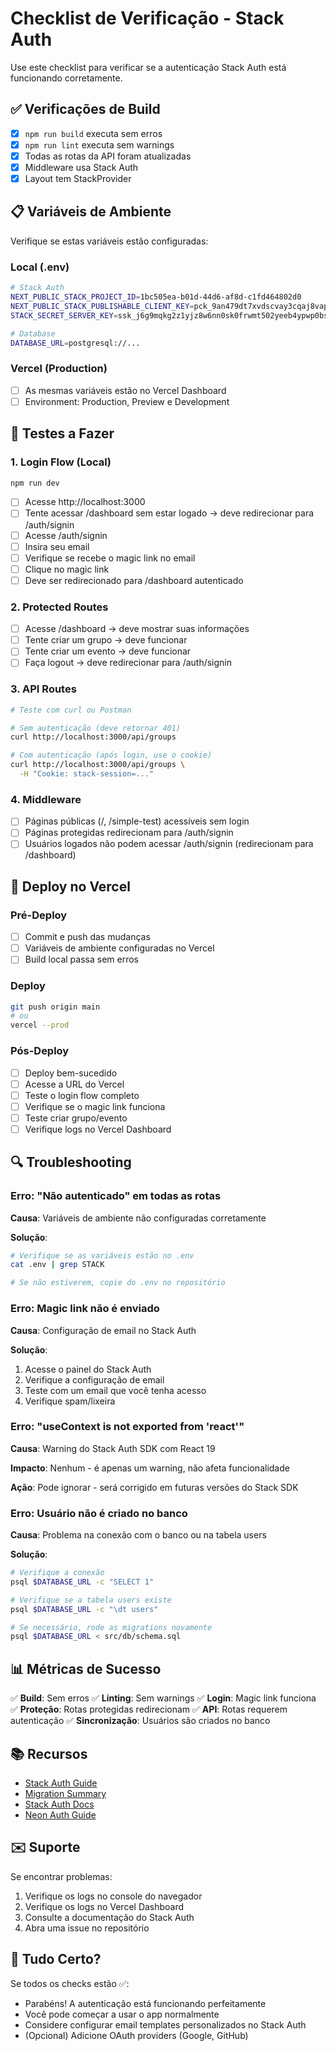 # Checklist de Verificação - Stack Auth

Use este checklist para verificar se a autenticação Stack Auth está funcionando corretamente.

## ✅ Verificações de Build

- [x] `npm run build` executa sem erros
- [x] `npm run lint` executa sem warnings
- [x] Todas as rotas da API foram atualizadas
- [x] Middleware usa Stack Auth
- [x] Layout tem StackProvider

## 📋 Variáveis de Ambiente

Verifique se estas variáveis estão configuradas:

### Local (.env)
```bash
# Stack Auth
NEXT_PUBLIC_STACK_PROJECT_ID=1bc505ea-b01d-44d6-af8d-c1fd464802d0
NEXT_PUBLIC_STACK_PUBLISHABLE_CLIENT_KEY=pck_9an479dt7xvdscvay3cqaj8vapewdhcfn7hzw0wq2pagg
STACK_SECRET_SERVER_KEY=ssk_j6g9mqkg2z1yjz8w6nn0sk0frwmt502yeeb4ypwp0bs18

# Database
DATABASE_URL=postgresql://...
```

### Vercel (Production)
- [ ] As mesmas variáveis estão no Vercel Dashboard
- [ ] Environment: Production, Preview e Development

## 🧪 Testes a Fazer

### 1. Login Flow (Local)
```bash
npm run dev
```

- [ ] Acesse http://localhost:3000
- [ ] Tente acessar /dashboard sem estar logado → deve redirecionar para /auth/signin
- [ ] Acesse /auth/signin
- [ ] Insira seu email
- [ ] Verifique se recebe o magic link no email
- [ ] Clique no magic link
- [ ] Deve ser redirecionado para /dashboard autenticado

### 2. Protected Routes
- [ ] Acesse /dashboard → deve mostrar suas informações
- [ ] Tente criar um grupo → deve funcionar
- [ ] Tente criar um evento → deve funcionar
- [ ] Faça logout → deve redirecionar para /auth/signin

### 3. API Routes
```bash
# Teste com curl ou Postman

# Sem autenticação (deve retornar 401)
curl http://localhost:3000/api/groups

# Com autenticação (após login, use o cookie)
curl http://localhost:3000/api/groups \
  -H "Cookie: stack-session=..."
```

### 4. Middleware
- [ ] Páginas públicas (/, /simple-test) acessíveis sem login
- [ ] Páginas protegidas redirecionam para /auth/signin
- [ ] Usuários logados não podem acessar /auth/signin (redirecionam para /dashboard)

## 🚀 Deploy no Vercel

### Pré-Deploy
- [ ] Commit e push das mudanças
- [ ] Variáveis de ambiente configuradas no Vercel
- [ ] Build local passa sem erros

### Deploy
```bash
git push origin main
# ou
vercel --prod
```

### Pós-Deploy
- [ ] Deploy bem-sucedido
- [ ] Acesse a URL do Vercel
- [ ] Teste o login flow completo
- [ ] Verifique se o magic link funciona
- [ ] Teste criar grupo/evento
- [ ] Verifique logs no Vercel Dashboard

## 🔍 Troubleshooting

### Erro: "Não autenticado" em todas as rotas
**Causa**: Variáveis de ambiente não configuradas corretamente

**Solução**:
```bash
# Verifique se as variáveis estão no .env
cat .env | grep STACK

# Se não estiverem, copie do .env no repositório
```

### Erro: Magic link não é enviado
**Causa**: Configuração de email no Stack Auth

**Solução**:
1. Acesse o painel do Stack Auth
2. Verifique a configuração de email
3. Teste com um email que você tenha acesso
4. Verifique spam/lixeira

### Erro: "useContext is not exported from 'react'"
**Causa**: Warning do Stack Auth SDK com React 19

**Impacto**: Nenhum - é apenas um warning, não afeta funcionalidade

**Ação**: Pode ignorar - será corrigido em futuras versões do Stack SDK

### Erro: Usuário não é criado no banco
**Causa**: Problema na conexão com o banco ou na tabela users

**Solução**:
```bash
# Verifique a conexão
psql $DATABASE_URL -c "SELECT 1"

# Verifique se a tabela users existe
psql $DATABASE_URL -c "\dt users"

# Se necessário, rode as migrations novamente
psql $DATABASE_URL < src/db/schema.sql
```

## 📊 Métricas de Sucesso

✅ **Build**: Sem erros
✅ **Linting**: Sem warnings
✅ **Login**: Magic link funciona
✅ **Proteção**: Rotas protegidas redirecionam
✅ **API**: Rotas requerem autenticação
✅ **Sincronização**: Usuários são criados no banco

## 📚 Recursos

- [Stack Auth Guide](./STACK_AUTH_GUIDE.md)
- [Migration Summary](./MIGRATION_SUMMARY.md)
- [Stack Auth Docs](https://docs.stack-auth.com/)
- [Neon Auth Guide](https://neon.tech/docs/guides/auth)

## ✉️ Suporte

Se encontrar problemas:
1. Verifique os logs no console do navegador
2. Verifique os logs no Vercel Dashboard
3. Consulte a documentação do Stack Auth
4. Abra uma issue no repositório

## 🎉 Tudo Certo?

Se todos os checks estão ✅:
- Parabéns! A autenticação está funcionando perfeitamente
- Você pode começar a usar o app normalmente
- Considere configurar email templates personalizados no Stack Auth
- (Opcional) Adicione OAuth providers (Google, GitHub)
